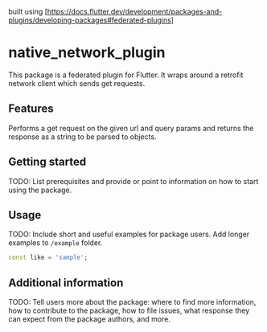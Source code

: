 built using [https://docs.flutter.dev/development/packages-and-plugins/developing-packages#federated-plugins]
# native_network_plugin
This package is a federated plugin for Flutter. It wraps around a retrofit network client which sends get requests.


## Features

Performs a get request on the given url and query params and returns the response as a string
to be parsed to objects.

## Getting started

TODO: List prerequisites and provide or point to information on how to
start using the package.

## Usage

TODO: Include short and useful examples for package users. Add longer examples
to `/example` folder.

```dart
const like = 'sample';
```

## Additional information

TODO: Tell users more about the package: where to find more information, how to
contribute to the package, how to file issues, what response they can expect
from the package authors, and more.

